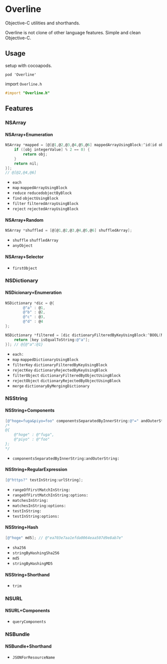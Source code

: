 # Overline

Objective-C utilities and shorthands.

Overline is not clone of other language features.
Simple and clean Objective-C.

## Usage

setup with cocoapods.
```
pod 'Overline'
```

import `Overline.h`
```objective-c
#import "Overline.h"
```


## Features

### NSArray

#### NSArray+Enumeration

```objective-c
NSArray *mapped = [@[@1,@2,@3,@4,@5,@6] mappedArrayUsingBlock:^id(id obj, NSUInteger idx) {
    if ([obj integerValue] % 2 == 0) {
        return obj;
    }
    return nil;
}];
// @[@2,@4,@6]
```

* `each`
* `map` `mappedArrayUsingBlock`
* `reduce` `reducedobjectByBlock`
* `find` `objectUsingBlock`
* `filter` `filteredArrayUsingBlock`
* `reject` `rejectedArrayUsingBlock`

#### NSArray+Random

```objective-c
NSArray *shuffled = [@[@1,@2,@3,@4,@5,@6] shuffledArray];
```

* `shuffle` `shuffledArray`
* `anyObject`

#### NSArray+Selector

* `firstObject`

### NSDictionary

#### NSDicionary+Enumeration

```objective-c
NSDictionary *dic = @{
        @"a" : @1,
        @"b" : @2,
        @"c" : @3,
        @"d" : @4
};

NSDictionary *filtered = [dic dictionaryFilteredByKeyUsingBlock:^BOOL(NSString *key) {
    return [key isEqualToString:@"a"];
}]; // @{@"a":@1}
 ```

* `each:`
* `map` `mappedDictionaryUsingBlock`
* `filterKey` `dictionaryFilteredByKeyUsingBlock`
* `rejectKey` `dictionaryRejectedByKeyUsingBlock`
* `filterObject` `dictionaryFilteredByObjectUsingBlock`
* `rejectObject` `dictionaryRejectedByObjectUsingBlock`
* `merge` `dictionaryByMergingDictionary`

### NSString 

#### NSString+Components

```objective-c
[@"hoge=fuga&piyo=foo" componentsSeparatedByInnerString:@"=" andOuterString:@"&"];
/* 
@{
    @"hoge" : @"fuga",
    @"piyo" : @"foo"
};
*/
```

* `componentsSeparatedByInnerString:andOuterString:`

#### NSString+RegularExpression

```objective-c
[@"https?" testInString:urlString];
```
* `rangeOfFirstMatchInString:`
* `rangeOfFirstMatchInString:options:`
* `matchesInString:`
* `matchesInString:options:`
* `testInString:`
* `testInString:options:`

#### NSString+Hash

```objective-c
[@"hoge" md5]; // @"ea703e7aa1efda0064eaa507d9e8ab7e"
```

* `sha256`
* `stringByHashingSha256`
* `md5`
* `stringByHashingMD5`

#### NSString+Shorthand
* `trim`

### NSURL

#### NSURL+Components
* `queryComponents`

### NSBundle

#### NSBundle+Shorthand
* `JSONForResourceName`
